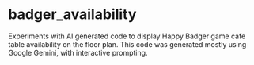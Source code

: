 # badger_availability

Experiments with AI generated code to display Happy Badger game cafe table availability on the floor plan.
This code was generated mostly using Google Gemini, with interactive prompting.
